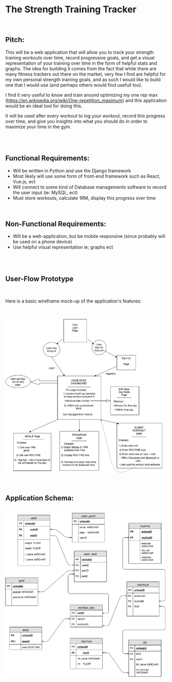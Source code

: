 # The Strength Training Tracker
<br>

<h2> Pitch: </h2>

<p> This will be a web application that will allow you to track your strength training workouts over time, record progressive goals, and get a visual representation of your training over time in the form of helpful stats and graphs. The idea for building it comes from the fact that while there are many fitness trackers out there on the market, very few I find are helpful for my own personal strength training goals, and as such I would like to build one that I would use (and perhaps others would find usefull too). 

I find it very useful to know and train around optimizing my one rep max (https://en.wikipedia.org/wiki/One-repetition_maximum) and this application would be an ideal tool for doing this. 

It will be used after every workout to log your workout, record this progress over time, and give you insights into what you should do in order to maximize your time in the gym.  </p>

<br>
<br>

<h2> Functional Requirements: </h2>

<ul> 
	<li> Will be written in Python and use the Django framework </li>
	<li> Most likely will use some form of front-end framework such as React, Vue.js, ect </li>
	<li> Will connect to some kind of Database managements software to record the user input (ie: MySQL, ect) </li>
	<li> Must store workouts, calculate 1RM, display this progress over time </li>
</ul>

<br>

<h2> Non-Functional Requirements: </h2>

<ul> 
        <li> Will be a web-application, but be mobile responsive (since probably will be used on a phone device) </li>
	<li> Use helpful visual representation ie; graphs ect </li>
</ul>

<br>
<br>


<h2> User-Flow Prototype </h2>
<br>
<p> Here is a basic wireframe mock-up of the application's features: </p>
<br>
<br>
<img src="wire-frame.png" />
<br>
<br>
<br>
<h2> Application Schema: </h2> 
<br>
<img src="erd_schema.png" />

